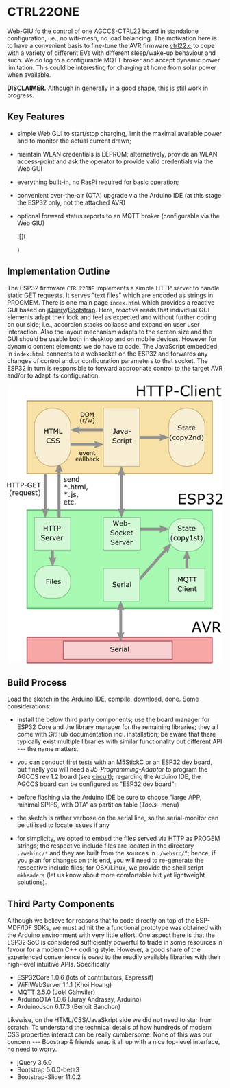 # CTRL22ONE

Web-GIU fo the control of one AGCCS-CTRL22 board in standalone configuration, i.e., no wifi-mesh, no load balancing. The motivation here is to have a convenient basis to fine-tune the AVR firmware [ctrl22.c](../../ctrl22/) to cope with a variety of different EVs with different sleep/wake-up behaviour and such. We do log to a configurable MQTT broker and accept dynamic power limitation. This could be interesting for charging at home from solar power when available.

**DISCLAIMER.** Although in generally in a good shape, this is still work in progress.



## Key Features 

- simple Web GUI to start/stop charging, limit the maximal available power and to monitor the actual current drawn;

- maintain WLAN credentials is EEPROM; alternatively, provide an WLAN access-point and ask the operator to provide valid credentials via the Web GUI

- everything built-in, no RasPi required for basic operation;

- convenient over-the-air (OTA) upgrade via the Arduino IDE (at this stage the ESP32 only, not the attached AVR)

- optional forward status reports to an MQTT broker (configurable via the Web GIU)

  ![](

  )

## Implementation Outline

The ESP32 firmware ``CTRL22ONE`` implements a simple HTTP server to handle static GET requests. It serves "text files" which are encoded as strings in PROGMEM. There is one main page ``index.html`` which provides a reactive GUI based on [jQuery](https://jquery.com/)/[Bootstrap](https://getbootstrap.com/). Here, _reactive_ reads that individual GUI elements adapt their look and feel as expected and without further coding on our side; i.e., accordion stacks collapse and expand on user user interaction. Also the layout mechanism adapts to the screen size and the GUI should be usable both in desktop and on mobile devices. However for dynamic content elements we do have to code. The JavaScript embedded in  ``index.html`` connects to a websocket on the ESP32 and forwards any changes of control and.or configuration parameters to that socket. The ESP32 in turn is responsible to forward appropriate control to the target AVR and/or to adapt its configuration. 

![](../../images/httpjscss.png)

## Build Process 

Load the sketch in the Arduino IDE, compile, download, done. Some considerations:

- install the below third party components; use the board manager for ESP32 Core and the library manager for the remaining libraries; they all come with GitHub documentation incl. installation; be aware that there typically exist multiple libraries with similar functionality but different API --- the name matters.

- you can conduct first tests with an M5StickC or an ESP32 dev board, but finally you will need a *J5-Programming-Adaptor* to program the AGCCS rev 1.2 board (see [circuit](../../circuit)); regarding the Arduino IDE, the AGCCS board can be configured as "ESP32 dev board";

- before flashing via the Arduino IDE be sure to choose "large APP, minimal SPIFS, with OTA" as partition table (_Tools_- menu)

- the sketch is rather verbose on the serial line, so the serial-monitor can be utilised to locate issues if any

- for simplicity, we opted to embed the files served via HTTP as PROGEM strings; the respective include files are located in the directory  `./webinc/*`  and they are built from the sources in `./websrc/`*; hence, if you plan for changes on this end, you will need to re-generate the respective include files; for OSX/Linux, we provide the shell script `mkheaders`  (let us know about more comfortable but yet lightweight solutions).

  



## Third Party Components 

Although we believe for reasons that to code directly on top of the ESP-MDF/IDF SDKs, we must admit the a functional prototype was obtained with the Arduino environment with very little effort. One aspect here is that the ESP32 SoC is considered sufficiently powerful to trade in some resources in favour for a modern C++ coding style. However, a good share of the experienced convenience is owed to the readily available libraries with their high-level intuitive APIs.  Specifically

- ESP32Core 1.0.6 (lots of contributors, Espressif)
- WiFiWebServer 1.1.1 (Khoi Hoang)
- MQTT 2.5.0 (Joël Gähwiler)
- ArduinoOTA 1.0.6 (Juray Andrassy, Arduino)
- ArduinoJson 6.17.3 (Benoit Banchon) 

Likewise, on the HTML/CSS/JavaSkript side we did not need to star from scratch. To understand the technical details of how hundreds of modern CSS properties interact can be really cumbersome. None of this was our concern --- Boostrap & friends wrap it all up with a nice top-level interface, no need to worry. 

- jQuery 3.6.0
- Bootstrap 5.0.0-beta3
- Bootstrap-Slider 11.0.2